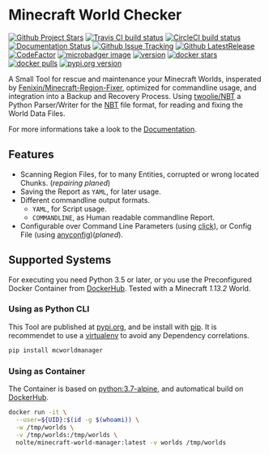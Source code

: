 # Minecraft World Checker

[![Github Project Stars](https://img.shields.io/github/stars/nolte/minecraft-world-manager.svg?label=Stars&style=social)](https://github.com/nolte/minecraft-world-manager) [![Travis CI build status](https://travis-ci.org/nolte/minecraft-world-manager.svg?branch=master)](https://travis-ci.org/nolte/minecraft-world-manager) [![CircleCI build status](https://circleci.com/gh/nolte/minecraft-world-manager.svg?style=svg)](https://circleci.com/gh/nolte/minecraft-world-manager) [![Documentation Status](https://readthedocs.org/projects/minecraft-world-manager/badge/?version=latest)](https://minecraft-world-manager.readthedocs.io/en/stable/?badge=stable) [![Github Issue Tracking](https://img.shields.io/github/issues-raw/nolte/minecraft-world-manager.svg)](https://github.com/nolte/minecraft-world-manager) [![Github LatestRelease](https://img.shields.io/github/release/nolte/minecraft-world-manager.svg)](https://github.com/nolte/minecraft-world-manager) [![CodeFactor](https://www.codefactor.io/repository/github/nolte/minecraft-world-manager/badge)](https://www.codefactor.io/repository/github/nolte/minecraft-world-manager) [![microbadger image](https://images.microbadger.com/badges/image/nolte/minecraft-world-manager.svg)](https://microbadger.com/images/nolte/minecraft-world-manager) [![version](https://images.microbadger.com/badges/version/nolte/minecraft-world-manager.svg)](https://microbadger.com/images/nolte/minecraft-world-manager) [![docker stars](https://img.shields.io/docker/stars/nolte/minecraft-world-manager.svg?style=flat)](https://hub.docker.com/r/nolte/minecraft-world-manager) [![docker pulls](https://img.shields.io/docker/pulls/nolte/minecraft-world-manager.svg?style=flat)](https://hub.docker.com/r/nolte/minecraft-world-manager) [![pypi.org version](https://img.shields.io/pypi/v/mcworldmanager.svg?style=flat)](https://pypi.org/project/mcworldmanager)

A Small Tool for rescue and maintenance your Minecraft Worlds, insperated by [Fenixin/Minecraft-Region-Fixer](https://github.com/Fenixin/Minecraft-Region-Fixer), optimized for commandline usage, and integration into a Backup and Recovery Process.
Using [twoolie/NBT](https://github.com/twoolie/NBT) a Python Parser/Writer for the [NBT](https://minecraft.gamepedia.com/NBT_format) file format, for reading and fixing the World Data Files.

For more informations take a look to the [Documentation](https://nolte.github.io/minecraft-world-manager/).

## Features

- Scanning Region Files, for to many Entities, corrupted or wrong located Chunks. (*repairing planed*)
- Saving the Report as `YAML`, for later usage.
- Different commandline output formats.
  - `YAML`, for Script usage.
  - `COMMANDLINE`, as Human readable commandline Report.
- Configurable over Command Line Parameters (using [click](https://click.palletsprojects.com/en/7.x/)), or Config File (using [anyconfig](https://python-anyconfig.readthedocs.io/en/latest/))(*planed*).

## Supported Systems

For executing you need Python 3.5 or later, or you use the Preconfigured Docker Container from [DockerHub](https://hub.docker.com/r/nolte/minecraft-world-manager).
Tested with a Minecraft *1.13.2* World.

### Using as Python CLI

This Tool are published at [pypi.org](https://pypi.org/project/mcworldmanager/), and be install with [pip](https://packaging.python.org/tutorials/installing-packages/#installing-from-pypi). It is recommendet to use a [virtualenv](https://virtualenv.pypa.io/en/latest/) to avoid any Dependency correlations.

```bash
pip install mcworldmanager
```

### Using as Container

The Container is based on [python:3.7-alpine](https://hub.docker.com/_/python?tab=description), and automatical build on [DockerHub](https://hub.docker.com/r/nolte/minecraft-world-manager/builds).

```bash
docker run -it \
  --user=${UID}:$(id -g $(whoami)) \
  -w /tmp/worlds \
  -v /tmp/worlds:/tmp/worlds \
  nolte/minecraft-world-manager:latest -v worlds /tmp/worlds
```